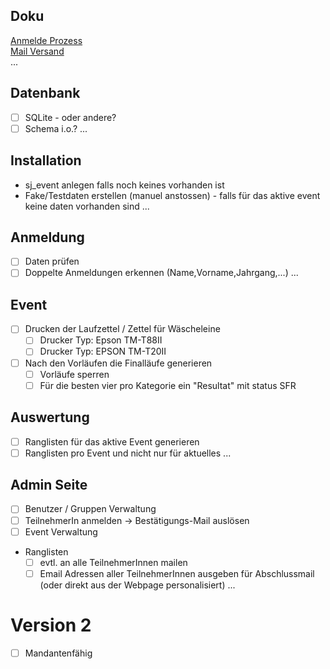 ## Doku
[Anmelde Prozess](docs/drawio/SJ_Anmeldung_Ablauf-Anmeldung.drawio.svg)  
[Mail Versand](docs/drawio/SJ_Anmeldung_Ablauf-Mailversand.drawio.svg)  
...  

## Datenbank
- [ ] SQLite - oder andere?
- [ ] Schema i.o.?
...  

## Installation
- sj_event anlegen falls noch keines vorhanden ist
- Fake/Testdaten erstellen (manuel anstossen) - falls für das aktive event keine daten vorhanden sind
...

## Anmeldung
- [ ] Daten prüfen
- [ ] Doppelte Anmeldungen erkennen (Name,Vorname,Jahrgang,...)
...  

## Event
- [ ] Drucken der Laufzettel / Zettel für Wäscheleine
    - [ ] Drucker Typ: Epson TM-T88II
    - [ ] Drucker Typ: EPSON TM-T20II
- [ ] Nach den Vorläufen die Finalläufe generieren
    - [ ] Vorläufe sperren
    - [ ] Für die besten vier pro Kategorie ein "Resultat" mit status SFR

## Auswertung
- [ ] Ranglisten für das aktive Event generieren
- [ ] Ranglisten pro Event und nicht nur für aktuelles
...  

## Admin Seite
- [ ] Benutzer / Gruppen Verwaltung
- [ ] TeilnehmerIn anmelden -> Bestätigungs-Mail auslösen
- [ ] Event Verwaltung
- Ranglisten
    - [ ] evtl. an alle TeilnehmerInnen mailen
    - [ ] Email Adressen aller TeilnehmerInnen ausgeben für Abschlussmail (oder direkt aus der Webpage personalisiert)
...  

# Version 2
- [ ] Mandantenfähig